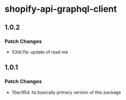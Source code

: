 # shopify-api-graphql-client

## 1.0.2

### Patch Changes

- 53dc11a: update of read me

## 1.0.1

### Patch Changes

- 10ac95d: its basically primary version of this package
